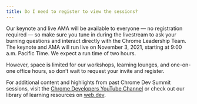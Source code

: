```yaml
---
title: Do I need to register to view the sessions?
---
```


Our keynote and live AMA will be available to everyone — no registration required — so make sure you tune in during the livestream to ask your burning questions and interact directly with the Chrome Leadership Team. The keynote and AMA will run live on November 3, 2021, starting at 9:00 a.m. Pacific Time. We expect a run time of two hours.

However, space is limited for our workshops, learning lounges, and one-on-one office hours, so don’t wait to request your invite and register.

For additional content and highlights from past Chrome Dev Summit sessions, visit the <a href="https://www.youtube.com/channel/UCnUYZLuoy1rq1aVMwx4aTzw?sub_confirmation=1" target="_blank" rel="noopener noreferrer">Chrome Developers YouTube Channel</a> or check out our library of learning resources on <a href="https://web.dev/" target="_blank" rel="noopener noreferrer">web.dev</a>.
